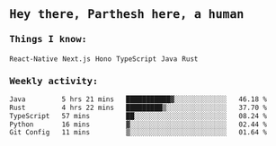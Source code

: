 <samp>
    <h2>Hey there, Parthesh here, a human</h2>
    <h3>Things I know: </h3>
    <code>React-Native</code> <code>Next.js</code> <code>Hono</code> <code>TypeScript</code> <code>Java</code> <code>Rust</code>
    <h3>Weekly activity:</h3>
<!--START_SECTION:waka-->

```txt
Java         5 hrs 21 mins   ███████████▓░░░░░░░░░░░░░   46.18 %
Rust         4 hrs 22 mins   █████████▒░░░░░░░░░░░░░░░   37.70 %
TypeScript   57 mins         ██░░░░░░░░░░░░░░░░░░░░░░░   08.24 %
Python       16 mins         ▓░░░░░░░░░░░░░░░░░░░░░░░░   02.44 %
Git Config   11 mins         ▒░░░░░░░░░░░░░░░░░░░░░░░░   01.64 %
```

<!--END_SECTION:waka-->
</samp>
